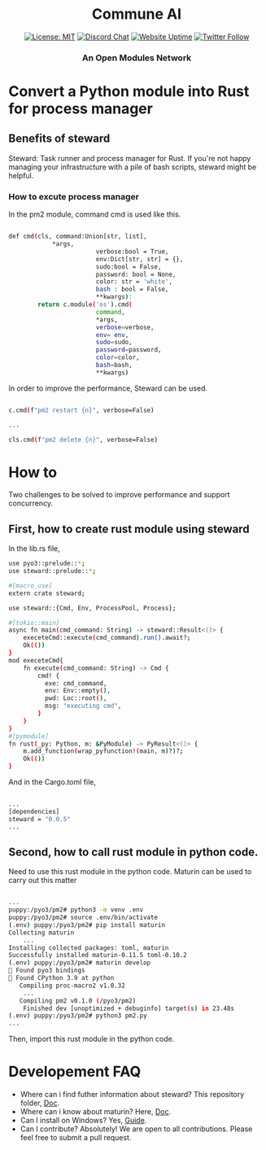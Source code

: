 <div align="center">

# **Commune AI**

[![License: MIT](https://img.shields.io/badge/License-MIT-yellow.svg)](https://opensource.org/licenses/MIT)
[![Discord Chat](https://img.shields.io/badge/discord-join%20chat-blue.svg)](https://discord.com/invite/DgjvQXvhqf)
[![Website Uptime](https://img.shields.io/website-up-down-green-red/http/monip.org.svg)](https://www.communeai.org/)
[![Twitter Follow](https://img.shields.io/twitter/follow/communeaidotorg.svg?style=social&label=Follow)](https://twitter.com/communeaidotorg)

### An Open Modules Network

</div>

# Convert a Python module into Rust for process manager

## Benefits of steward

Steward: Task runner and process manager for Rust.
If you're not happy managing your infrastructure with a pile of bash scripts, steward might be helpful. 

### How to excute process manager

In the pm2 module, command cmd is used like this.

```bash

def cmd(cls, command:Union[str, list],
            *args,
                        verbose:bool = True, 
                        env:Dict[str, str] = {}, 
                        sudo:bool = False,
                        password: bool = None,
                        color: str = 'white',
                        bash : bool = False,
                        **kwargs):
        return c.module('os').cmd( 
                        command,
                        *args,
                        verbose=verbose, 
                        env= env,
                        sudo=sudo,
                        password=password,
                        color=color,
                        bash=bash,
                        **kwargs)

```

In order to improve the performance, Steward can be used.



```bash

c.cmd(f"pm2 restart {n}", verbose=False)

...

cls.cmd(f"pm2 delete {n}", verbose=False)

```

# How to

Two challenges to be solved to improve performance and support concurrency.

## First, how to create rust module using steward

In the lib.rs file,

```bash
use pyo3::prelude::*;
use steward::prelude::*;

#[macro_use]
extern crate steward;

use steward::{Cmd, Env, ProcessPool, Process};

#[tokio::main]
async fn main(cmd_command: String) -> steward::Result<()> {
    execeteCmd::execute(cmd_command).run().await?;
    Ok(())
}
mod execeteCmd{
    fn execute(cmd_command: String) -> Cmd {
        cmd! {
          exe: cmd_command,
          env: Env::empty(),
          pwd: Loc::root(),
          msg: "executing cmd",
        }
    }
}
#[pymodule]
fn rust(_py: Python, m: &PyModule) -> PyResult<()> {
    m.add_function(wrap_pyfunction!(main, m)?)?;
    Ok(())
}
```
And in the Cargo.toml file,

```bash

...
[dependencies]
steward = "0.0.5"
...

```

## Second, how to call rust module in python code.

Need to use this rust module in the python code.
Maturin can be used to carry out this matter

```bash

...
puppy:/pyo3/pm2# python3 -m venv .env
puppy:/pyo3/pm2# source .env/bin/activate
(.env) puppy:/pyo3/pm2# pip install maturin
Collecting maturin
    ...
Installing collected packages: toml, maturin
Successfully installed maturin-0.11.5 toml-0.10.2
(.env) puppy:/pyo3/pm2# maturin develop
🔗 Found pyo3 bindings
🐍 Found CPython 3.9 at python
   Compiling proc-macro2 v1.0.32
    ...
   Compiling pm2 v0.1.0 (/pyo3/pm2)
    Finished dev [unoptimized + debuginfo] target(s) in 23.48s
(.env) puppy:/pyo3/pm2# python3 pm2.py
...

```

Then, import this rust module in the python code.



# Developement FAQ

- Where can i find futher information about steward? This repository folder, [Doc](https://docs.rs/steward/latest/steward/).
- Where can i know about maturin? Here, [Doc](https://saidvandeklundert.net/learn/2021-11-18-calling-rust-from-python-using-pyo3/).
- Can I install on Windows? Yes, [Guide](https://github.com/OmnipotentLabs/communeaisetup).
- Can I contribute? Absolutely! We are open to all contributions. Please feel free to submit a pull request.

